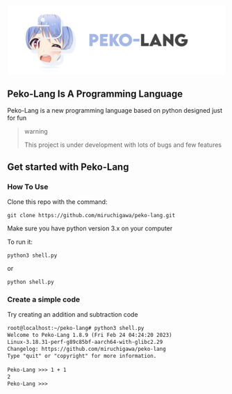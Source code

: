 <div align="center">
<img src="logo.jpg">
</div>


## Peko-Lang Is A Programming Language
Peko-Lang is a new programming language based on python designed just for fun

> warning
>
> This project is under development with lots of bugs and few features

## Get started with Peko-Lang
### How To Use
Clone this repo with the command:
``` shell
git clone https://github.com/miruchigawa/peko-lang.git
```
Make sure you have python version 3.x on your computer

To run it:
``` shell
python3 shell.py
```
or
``` shell
python shell.py
```
### Create a simple code
Try creating an addition and subtraction code
``` shell
root@localhost:~/peko-lang# python3 shell.py
Welcome to Peko-Lang 1.8.9 (Fri Feb 24 04:24:20 2023)
Linux-3.18.31-perf-g89c85bf-aarch64-with-glibc2.29
Changelog: https://github.com/miruchigawa/peko-lang
Type "quit" or "copyright" for more information.

Peko-Lang >>> 1 + 1
2
Peko-Lang >>>
```

